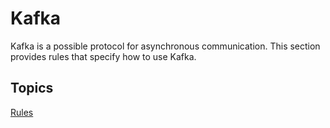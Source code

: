 # Kafka

Kafka is a possible protocol for asynchronous communication.
This section provides rules that specify how to use Kafka.

## Topics

[<!--RULES-->Rules](./topics/rules)

